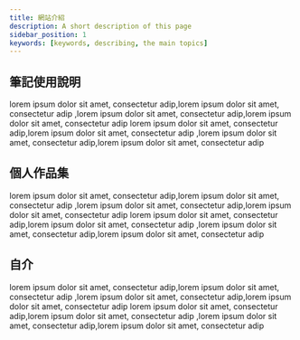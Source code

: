 ```yaml
---
title: 網站介紹
description: A short description of this page
sidebar_position: 1
keywords: [keywords, describing, the main topics]
---
```


## 筆記使用說明

lorem ipsum dolor sit amet, consectetur adip,lorem ipsum dolor sit amet, consectetur adip
,lorem ipsum dolor sit amet, consectetur adip,lorem ipsum dolor sit amet, consectetur adip
lorem ipsum dolor sit amet, consectetur adip,lorem ipsum dolor sit amet, consectetur adip
,lorem ipsum dolor sit amet, consectetur adip,lorem ipsum dolor sit amet, consectetur adip

## 個人作品集

lorem ipsum dolor sit amet, consectetur adip,lorem ipsum dolor sit amet, consectetur adip
,lorem ipsum dolor sit amet, consectetur adip,lorem ipsum dolor sit amet, consectetur adip
lorem ipsum dolor sit amet, consectetur adip,lorem ipsum dolor sit amet, consectetur adip
,lorem ipsum dolor sit amet, consectetur adip,lorem ipsum dolor sit amet, consectetur adip

## 自介

lorem ipsum dolor sit amet, consectetur adip,lorem ipsum dolor sit amet, consectetur adip
,lorem ipsum dolor sit amet, consectetur adip,lorem ipsum dolor sit amet, consectetur adip
lorem ipsum dolor sit amet, consectetur adip,lorem ipsum dolor sit amet, consectetur adip
,lorem ipsum dolor sit amet, consectetur adip,lorem ipsum dolor sit amet, consectetur adip
